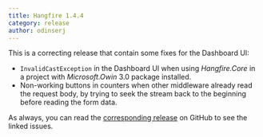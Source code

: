 ```yaml
---
title: Hangfire 1.4.4
category: release
author: odinserj
---
```


This is a correcting release that contain some fixes for the Dashboard UI:

* `InvalidCastException` in the Dashboard UI when using *Hangfire.Core* in a project with 
  *Microsoft.Owin* 3.0 package installed. 
* Non-working buttons in counters when other middleware already read the request body, by 
  trying to seek the stream back to the beginning before reading the form data.

As always, you can read the [corresponding release](https://github.com/HangfireIO/Hangfire/releases/tag/v1.4.4) on GitHub to see the linked issues.
